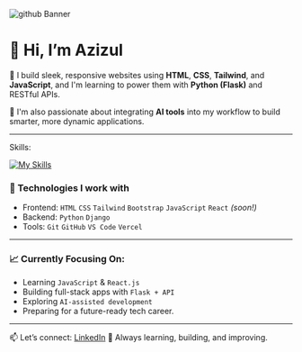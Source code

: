 ![github Banner](https://github.com/user-attachments/assets/41cb9dea-7475-4db2-9b1c-e84334c6967d)
# 👋 Hi, I’m Azizul

🎯 I build sleek, responsive websites using **HTML**, **CSS**, **Tailwind**, and **JavaScript**, and I'm learning to power them with **Python (Flask)** and RESTful APIs.

🧠 I'm also passionate about integrating **AI tools** into my workflow to build smarter, more dynamic applications.

---

Skills:   

   [![My Skills](https://skillicons.dev/icons?i=py,cpp,html,css,js,react,latex,pycharm,vscode,vercel,figma&theme=light)](https://skillicons.dev)

### 🔧 Technologies I work with
- Frontend: `HTML` `CSS` `Tailwind` `Bootstrap` `JavaScript` `React` *(soon!)*
- Backend: `Python` `Django` 
- Tools: `Git` `GitHub` `VS Code` `Vercel` 

---

### 📈 Currently Focusing On:
- Learning `JavaScript` & `React.js`  
- Building full-stack apps with `Flask + API`  
- Exploring `AI-assisted development`  
- Preparing for a future-ready tech career.

---

📫 Let’s connect: [LinkedIn](https://www.linkedin.com/in/azizul-hakim97) 
🔁 Always learning, building, and improving.


<!--
**azizul97/azizul97** is a ✨ _special_ ✨ repository because its `README.md` (this file) appears on your GitHub profile.

Here are some ideas to get you started:

- 🔭 I’m currently working on ...
- 🌱 I’m currently learning ...
- 👯 I’m looking to collaborate on ...
- 🤔 I’m looking for help with ...
- 💬 Ask me about ...
- 📫 How to reach me: ...
- 😄 Pronouns: ...
- ⚡ Fun fact: ...
-->
